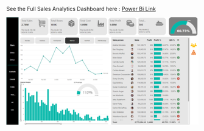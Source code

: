 See the Full Sales Analytics Dashboard here : [Power Bi Link](https://app.powerbi.com/view?r=eyJrIjoiZWRiOGE0YTQtMWY0MC00ZGRhLTgwOTEtM2VmYTJhODQ3ZmZhIiwidCI6IjVmMTZmMzBiLTJjZDMtNGNiMS1hNDEyLTA5MDEwNGUwZTQ4NiJ9)

![Main Dashboard](https://github.com/bilalahmadk/Power-BI-Projects/blob/97fda8a845010f51ee47f4b5d499532074f4a3fb/Awesome%20Chocolates%20Analytics.png)
